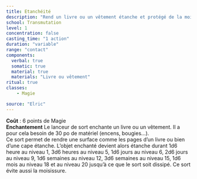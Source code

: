 ```yaml
---
title: Etanchéité
description: "Rend un livre ou un vêtement étanche et protégé de la moisissure"
school: Transmutation
level: 1
concentration: false
casting_time: "1 action"
duration: "variable"
range: "contact"
components:
  verbal: true
  somatic: true
  material: true
  materials: "Livre ou vêtement"
ritual: true
classes:
    - Magie

source: "Elric"
---
```

**Coût** : 6 points de Magie  
**Enchantement** Le lanceur de sort enchante un livre ou un vêtement. Il a pour cela besoin de 30 po de matériel (encens, bougies...).  
Ce sort permet de rendre une surface comme les pages d’un livre ou bien d’une cape étanche.   L’objet enchanté devient alors étanche durant 1d6 heure au niveau 1, 3d6 heures au niveau 5, 1d6 jours au niveau 6, 2d6 jours au niveau 9, 1d6 semaines au niveau 12, 3d6 semaines au niveau 15, 1d6 mois au niveau 18 et au niveau 20 jusqu’à ce que le sort soit dissipé. Ce sort évite aussi la moisissure.  
